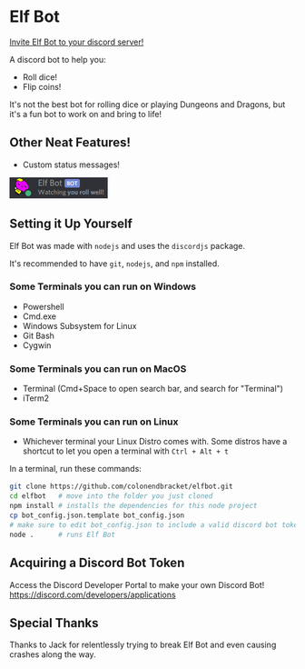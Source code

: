 # Elf Bot

[Invite Elf Bot to your discord server!](https://discord.com/oauth2/authorize?client_id=734224877195755600&scope=bot)

A discord bot to help you:
* Roll dice!
* Flip coins!

It's not the best bot for rolling dice or playing Dungeons and Dragons, but it's a fun bot to work on and bring to life!



## Other Neat Features!

* Custom status messages!

![What a creative status!](./screenshots/status.gif)

## Setting it Up Yourself

Elf Bot was made with `nodejs` and uses the `discordjs` package. 

It's recommended to have `git`, `nodejs`, and `npm` installed.

### Some Terminals you can run on Windows
* Powershell
* Cmd.exe
* Windows Subsystem for Linux
* Git Bash
* Cygwin
### Some Terminals you can run on MacOS
* Terminal (Cmd+Space to open search bar, and search for "Terminal")
* iTerm2
### Some Terminals you can run on Linux
* Whichever terminal your Linux Distro comes with. Some distros have a shortcut to let you open a terminal with `Ctrl + Alt + t`

In a terminal, run these commands:
```bash
git clone https://github.com/colonendbracket/elfbot.git
cd elfbot   # move into the folder you just cloned
npm install # installs the dependencies for this node project
cp bot_config.json.template bot_config.json
# make sure to edit bot_config.json to include a valid discord bot token
node .      # runs Elf Bot
```
## Acquiring a Discord Bot Token

Access the Discord Developer Portal to make your own Discord Bot!
https://discord.com/developers/applications
## Special Thanks
Thanks to Jack for relentlessly trying to break Elf Bot and even causing crashes along the way.
